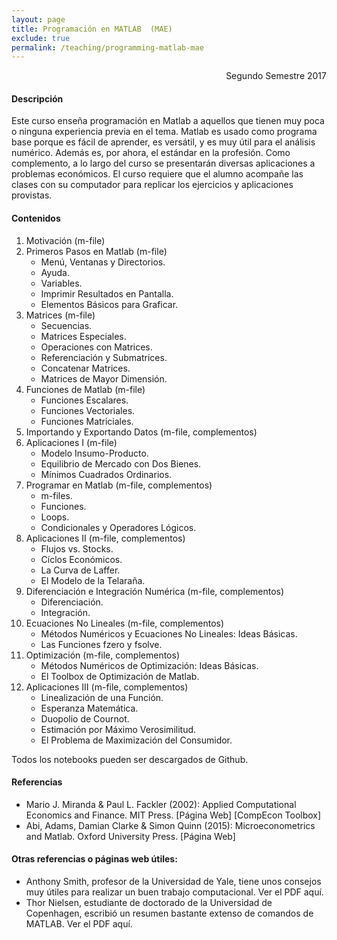 ```yaml
---
layout: page
title: Programación en MATLAB  (MAE)
exclude: true
permalink: /teaching/programming-matlab-mae
---
```


<div style="text-align: right"> Segundo Semestre 2017 </div>

#### Descripción

Este curso enseña programación en Matlab a aquellos que tienen muy poca o ninguna experiencia previa en el tema. Matlab es usado como programa base porque es fácil de aprender, es versátil, y es muy útil para el análisis numérico. Además es, por ahora, el estándar en la profesión. Como complemento, a lo largo del curso se presentarán diversas aplicaciones a problemas económicos. El curso requiere que el alumno acompañe las clases con su computador para replicar los ejercicios y aplicaciones provistas.

#### Contenidos

1. Motivación (m-file)
2. Primeros Pasos en Matlab (m-file)
	- Menú, Ventanas y Directorios.
	- Ayuda.
	- Variables.
	- Imprimir Resultados en Pantalla.
	- Elementos Básicos para Graficar.
3. Matrices (m-file)
	- Secuencias.
	- Matrices Especiales.
	- Operaciones con Matrices.
	- Referenciación y Submatrices.
	- Concatenar Matrices.
	- Matrices de Mayor Dimensión.
4. Funciones de Matlab (m-file)
	- Funciones Escalares.
	- Funciones Vectoriales.
	- Funciones Matriciales.
5. Importando y Exportando Datos (m-file, complementos)
6. Aplicaciones I (m-file)
	- Modelo Insumo-Producto.
	- Equilibrio de Mercado con Dos Bienes.
	- Mínimos Cuadrados Ordinarios.
7. Programar en Matlab (m-file, complementos)
	- m-files.
	- Funciones.
	- Loops.
	- Condicionales y Operadores Lógicos.
8. Aplicaciones II (m-file, complementos)
	- Flujos vs. Stocks.
	- Cíclos Económicos.
	- La Curva de Laffer.
	- El Modelo de la Telaraña.
9. Diferenciación e Integración Numérica (m-file, complementos)
	- Diferenciación.
	- Integración.
10. Ecuaciones No Lineales (m-file, complementos)
	- Métodos Numéricos y Ecuaciones No Lineales: Ideas Básicas.
	- Las Funciones fzero y fsolve.
11. Optimización (m-file, complementos)
	- Métodos Numéricos de Optimización: Ideas Básicas.
	- El Toolbox de Optimización de Matlab.
12. Aplicaciones III  (m-file, complementos)
	- Linealización de una Función.
	- Esperanza Matemática.
	- Duopolio de Cournot.
	- Estimación por Máximo Verosimilitud.
	- El Problema de Maximización del Consumidor.

Todos los notebooks pueden ser descargados de Github.

#### Referencias

- Mario J. Miranda & Paul L. Fackler (2002): Applied Computational Economics and Finance. MIT Press. [Página Web] [CompEcon Toolbox]
- Abi, Adams, Damian Clarke & Simon Quinn (2015): Microeconometrics and Matlab. Oxford University Press. [Página Web]

#### Otras referencias o páginas web útiles:

- Anthony Smith, profesor de la Universidad de Yale, tiene unos consejos muy útiles para realizar un buen trabajo computacional. Ver el PDF aquí.
- Thor Nielsen, estudiante de doctorado de la Universidad de Copenhagen, escribió un resumen bastante extenso de comandos de MATLAB. Ver el PDF aquí.